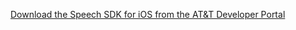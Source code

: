 [Download the Speech SDK for iOS from the AT&T Developer Portal](https://developer.att.com/home/api/ATTSpeechSDK-iOS-1.5.0.zip)
